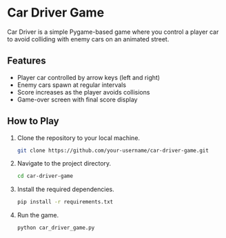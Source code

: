 # Car Driver Game

Car Driver is a simple Pygame-based game where you control a player car to avoid colliding with enemy cars on an animated street.

## Features

- Player car controlled by arrow keys (left and right)
- Enemy cars spawn at regular intervals
- Score increases as the player avoids collisions
- Game-over screen with final score display

## How to Play

1. Clone the repository to your local machine.

   ```bash
   git clone https://github.com/your-username/car-driver-game.git

2. Navigate to the project directory.
   
   ```bash
   cd car-driver-game

3. Install the required dependencies.
   
   ```bash
   pip install -r requirements.txt

4. Run the game.

   ```bash
   python car_driver_game.py
